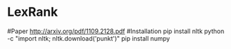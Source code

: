 # LexRank

#Paper 
http://arxiv.org/pdf/1109.2128.pdf
#Installation
	pip install nltk
	python -c "import nltk; nltk.download('punkt')"
	pip install numpy
	
	
